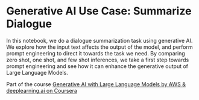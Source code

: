 # Generative AI Use Case: Summarize Dialogue

In this notebook, we do a dialogue summarization task using generative AI. We explore how the input text affects the output of the model, and perform prompt engineering to direct it towards the task we need. By comparing zero shot, one shot, and few shot inferences, we take a first step towards prompt engineering and see how it can enhance the generative output of Large Language Models.

Part of the course [Generative AI with Large Language Models by AWS & deeplearning.ai on Coursera](https://www.coursera.org/learn/generative-ai-with-llms/home/welcome)

